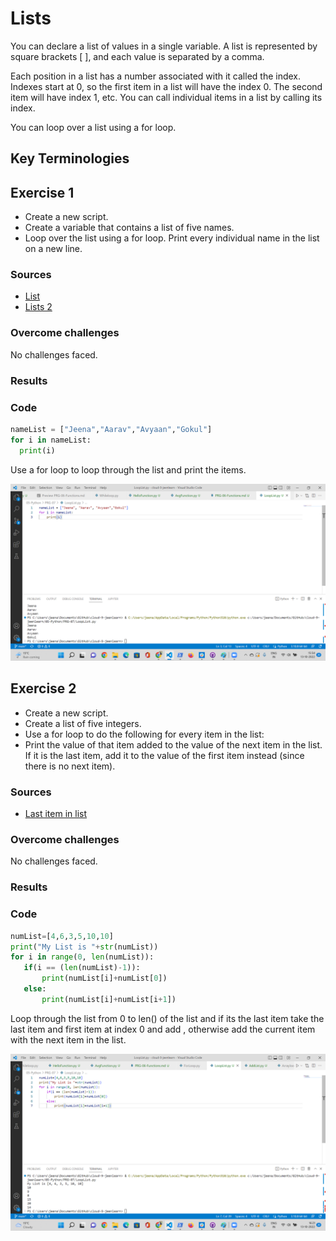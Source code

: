 # Lists
You can declare a list of values in a single variable. A list is represented by square brackets  [ ], and each value is separated by a comma.

Each position in a list has a number associated with it called the index. Indexes start at 0, so the first item in a list will have the index 0. The second item will have index 1, etc. You can call individual items in a list by calling its index.

You can loop over a list using a for loop. 


## Key Terminologies



## Exercise 1

- Create a new script.
- Create a variable that contains a list of five names.
- Loop over the list using a for loop. Print every individual name in the list on a new line.



### Sources

* [List](https://www.w3schools.com/python/python_lists.asp)
* [Lists 2](https://www.javatpoint.com/python-lists)



### Overcome challenges
 No challenges faced.

 ### Results

 ### Code
  ```python
nameList = ["Jeena","Aarav","Avyaan","Gokul"]
for i in nameList:
    print(i)
 ```
Use a for loop to loop through the list and print the items.


![Print names in the list](/00_includes/Python/PRG-07/EX1.png)

## Exercise 2
- Create a new script.
- Create a list of five integers.
- Use a for loop to do the following for every item in the list:
- Print the value of that item added to the value of the next item in the list. If it is the last item, add it to the value of the first item instead (since there is no next item).







### Sources


 

* [Last item in list](https://www.geeksforgeeks.org/python-how-to-get-the-last-element-of-list/)

### Overcome challenges
 No challenges faced.

 ### Results

 ### Code
 ```python
numList=[4,6,3,5,10,10]
print("My List is "+str(numList))
for i in range(0, len(numList)):
    if(i == (len(numList)-1)):
        print(numList[i]+numList[0])
    else:
        print(numList[i]+numList[i+1])
 ```

Loop through the list from 0 to len() of the list and if its the last item take the last item and first item at index 0 and add , otherwise add the current item with the next item in the list.


![List of added numbers](/00_includes/Python/PRG-07/EX2.png)




